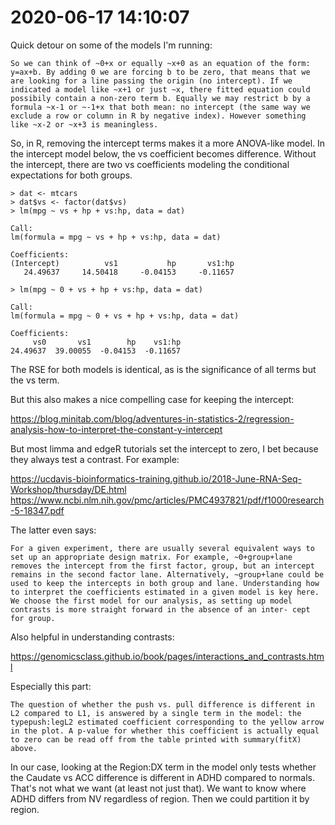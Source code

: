 # 2020-06-17 14:10:07

Quick detour on some of the models I'm running:

```
So we can think of ~0+x or equally ~x+0 as an equation of the form: y=ax+b. By adding 0 we are forcing b to be zero, that means that we are looking for a line passing the origin (no intercept). If we indicated a model like ~x+1 or just ~x, there fitted equation could possibily contain a non-zero term b. Equally we may restrict b by a formula ~x-1 or ~-1+x that both mean: no intercept (the same way we exclude a row or column in R by negative index). However something like ~x-2 or ~x+3 is meaningless.
```

So, in R, removing the intercept terms makes it a more ANOVA-like model. In the
intercept model below, the vs coefficient becomes difference. Without the
intercept, there are two vs coefficients modeling the conditional expectations for both groups.

```
> dat <- mtcars
> dat$vs <- factor(dat$vs)
> lm(mpg ~ vs + hp + vs:hp, data = dat)

Call:
lm(formula = mpg ~ vs + hp + vs:hp, data = dat)

Coefficients:
(Intercept)          vs1           hp       vs1:hp  
   24.49637     14.50418     -0.04153     -0.11657  

> lm(mpg ~ 0 + vs + hp + vs:hp, data = dat)

Call:
lm(formula = mpg ~ 0 + vs + hp + vs:hp, data = dat)

Coefficients:
     vs0       vs1        hp    vs1:hp  
24.49637  39.00055  -0.04153  -0.11657  
```

The RSE for both models is identical, as is the significance of all terms but
the vs term.

But this also makes a nice compelling case for keeping the intercept:

https://blog.minitab.com/blog/adventures-in-statistics-2/regression-analysis-how-to-interpret-the-constant-y-intercept

But most limma and edgeR tutorials set the intercept to zero, I bet because they
always test a contrast. For example:

https://ucdavis-bioinformatics-training.github.io/2018-June-RNA-Seq-Workshop/thursday/DE.html
https://www.ncbi.nlm.nih.gov/pmc/articles/PMC4937821/pdf/f1000research-5-18347.pdf

The latter even says:

```
For a given experiment, there are usually several equivalent ways to set up an appropriate design matrix. For example, ~0+group+lane removes the intercept from the first factor, group, but an intercept remains in the second factor lane. Alternatively, ~group+lane could be used to keep the intercepts in both group and lane. Understanding how to interpret the coefficients estimated in a given model is key here. We choose the first model for our analysis, as setting up model contrasts is more straight forward in the absence of an inter- cept for group.
```


Also helpful in understanding contrasts:

https://genomicsclass.github.io/book/pages/interactions_and_contrasts.html

Especially this part:

```
The question of whether the push vs. pull difference is different in L2 compared to L1, is answered by a single term in the model: the typepush:legL2 estimated coefficient corresponding to the yellow arrow in the plot. A p-value for whether this coefficient is actually equal to zero can be read off from the table printed with summary(fitX) above.
```

In our case, looking at the Region:DX term in the model only tests whether the
Caudate vs ACC difference is different in ADHD compared to normals. That's not
what we want (at least not just that). We want to know where ADHD differs from
NV regardless of region. Then we could partition it by region. 

